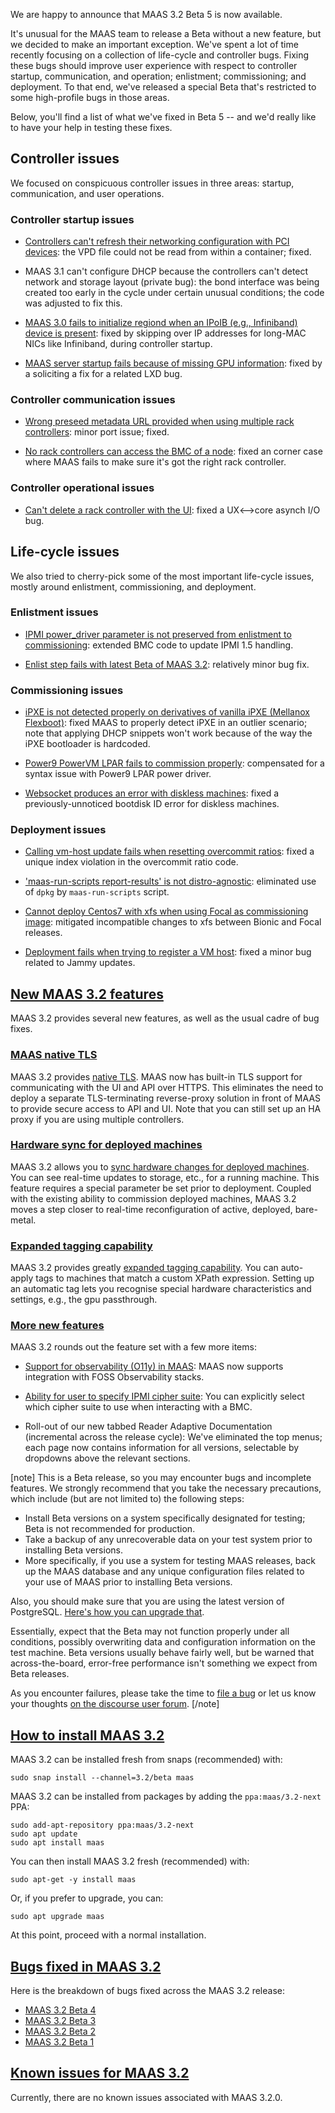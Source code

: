 <!-- "MAAS 3.2 Beta release notes" -->
<!-- "MAAS 3.2 Beta release notes" -->
We are happy to announce that MAAS 3.2 Beta 5 is now available.

It's unusual for the MAAS team to release a Beta without a new feature, but we decided to make an important exception. We've spent a lot of time recently focusing on a collection of life-cycle and controller bugs.  Fixing these bugs should improve user experience with respect to controller startup, communication, and operation; enlistment; commissioning; and deployment.  To that end, we've released a special Beta that's restricted to some high-profile bugs in those areas.

Below, you'll find a list of what we've fixed in Beta 5 -- and we'd really like to have your help in testing these fixes.

## Controller issues

We focused on conspicuous controller issues in three areas: startup, communication, and user operations.

### Controller startup issues

 * [Controllers can't refresh their networking configuration with PCI devices](https://bugs.launchpad.net/bugs/1973304): the VPD file could not be read from within a container; fixed.

 * MAAS 3.1 can't configure DHCP because the controllers can't detect network and storage layout (private bug): the bond interface was being created too early in the cycle under certain unusual conditions; the code was adjusted to fix this.

 * [MAAS 3.0 fails to initialize regiond when an IPoIB (e.g., Infiniband) device is present](https://bugs.launchpad.net/maas/+bug/1939456): fixed by skipping over IP addresses for long-MAC NICs like Infiniband, during controller startup.
 
 * [MAAS server startup fails because of missing GPU information](https://bugs.launchpad.net/maas/+bug/1970435): fixed by a soliciting a fix for a related LXD bug.
 
### Controller communication issues

 * [Wrong preseed metadata URL provided when using multiple rack controllers](https://bugs.launchpad.net/bugs/1972865): minor port issue; fixed.

 * [No rack controllers can access the BMC of a node](https://bugs.launchpad.net/bugs/1938573): fixed an corner case where MAAS fails to make sure it's got the right rack controller.

### Controller operational issues

 * [Can't delete a rack controller with the UI](https://bugs.launchpad.net/bugs/1971742): fixed a UX<-->core asynch I/O bug.

## Life-cycle issues

We also tried to cherry-pick some of the most important life-cycle issues, mostly around enlistment, commissioning, and deployment.

### Enlistment issues

 * [IPMI power_driver parameter is not preserved from enlistment to commissioning](https://bugs.launchpad.net/bugs/1958451): extended BMC code to update IPMI 1.5 handling.
 
 * [Enlist step fails with latest Beta of MAAS 3.2](https://bugs.launchpad.net/maas/+bug/1974031): relatively minor bug fix.
 
### Commissioning issues

 * [iPXE is not detected properly on derivatives of vanilla iPXE (Mellanox Flexboot)](https://bugs.launchpad.net/bugs/1939608): fixed MAAS to properly detect iPXE in an outlier scenario; note that applying DHCP snippets won't work because of the way the iPXE bootloader is hardcoded. 

 * [Power9 PowerVM LPAR fails to commission properly](https://bugs.launchpad.net/bugs/1971754): compensated for a syntax issue with Power9 LPAR power driver.

 * [Websocket produces an error with diskless machines](https://bugs.launchpad.net/bugs/1952216): fixed a previously-unnoticed bootdisk ID error for diskless machines.

### Deployment issues

 * [Calling vm-host update fails when resetting overcommit ratios](https://bugs.launchpad.net/bugs/1972052): fixed a unique index violation in the overcommit ratio code.
 
 * ['maas-run-scripts report-results' is not distro-agnostic](https://bugs.launchpad.net/bugs/1962519): eliminated use of `dpkg` by `maas-run-scripts` script.

 * [Cannot deploy Centos7 with xfs when using Focal as commissioning image](https://bugs.launchpad.net/bugs/1958433): mitigated incompatible changes to xfs between Bionic and Focal releases.
 
 * [Deployment fails when trying to register a VM host](https://bugs.launchpad.net/bugs/1970962): fixed a minor bug related to Jammy updates.

<a href="#heading--new-features"><h2 id="heading--new-features">New MAAS 3.2 features</h2></a>

MAAS 3.2 provides several new features, as well as the usual cadre of bug fixes.

<a href="#heading--maas-native-tls"><h3 id="heading--maas-native-tls">MAAS native TLS</h3></a>

MAAS 3.2 provides [native TLS](/t/how-to-enable-tls-encryption/5116#heading--about-maas-native-tls). MAAS now has built-in TLS support for communicating with the UI and API over HTTPS. This eliminates the need to deploy a separate TLS-terminating reverse-proxy solution in front of MAAS to provide secure access to API and UI.  Note that you can still set up an HA proxy if you are using multiple controllers.

<a href="#heading--hardware-sync-for-deployed-machines"><h3 id="heading--hardware-sync-for-deployed-machines">Hardware sync for deployed machines</h3></a>

MAAS 3.2 allows you to [sync hardware changes for deployed machines](https://maas.io/docs/how-to-customise-machines#heading--how-to-enable-hardware-sync-on-a-machine).  You can see real-time updates to storage, etc., for a running machine.  This feature requires a special parameter be set prior to deployment.  Coupled with the existing ability to commission deployed machines, MAAS 3.2 moves a step closer to real-time reconfiguration of active, deployed, bare-metal.

<a href="#heading--expanded-tagging-capability"><h3 id="heading--expanded-tagging-capability">Expanded tagging capability</h3></a>
 
MAAS 3.2 provides greatly [expanded tagging capability](/t/how-to-work-with-tags/5928#heading--automatic-tags).  You can auto-apply tags to machines that match a custom XPath expression. Setting up an automatic tag lets you recognise special hardware characteristics and settings, e.g., the gpu passthrough.

<a href="#heading--more-new-features"><h3 id="heading--more-new-features">More new features</h3></a>

MAAS 3.2 rounds out the feature set with a few more items:

- [Support for observability (O11y) in MAAS](/t/how-to-set-up-maas-metrics/5204): MAAS now supports integration with FOSS Observability stacks.

- [Ability for user to specify IPMI cipher suite](/t/power-management-reference/5246): You can explicitly select which cipher suite to use when interacting with a BMC.

- Roll-out of our new tabbed Reader Adaptive Documentation (incremental across the release cycle): We've eliminated the top menus; each page now contains information for all versions, selectable by dropdowns above the relevant sections.

[note]
This is a Beta release, so you may encounter bugs and incomplete features.  We strongly recommend that you take the necessary precautions, which include (but are not limited to) the following steps:

- Install Beta versions on a system specifically designated for testing; Beta is not recommended for production.
- Take a backup of any unrecoverable data on your test system prior to installing Beta versions.
- More specifically, if you use a system for testing MAAS releases, back up the MAAS database and any unique configuration files related to your use of MAAS prior to installing Beta versions.

Also, you should make sure that you are using the latest version of PostgreSQL.  [Here's how you can upgrade that](https://discourse.maas.io/t/upgrading-postgresql-to-version-12/5913).

Essentially, expect that the Beta may not function properly under all conditions, possibly overwriting data and configuration information on the test machine.  Beta versions usually behave fairly well, but be warned that across-the-board, error-free performance isn't something we expect from Beta releases.
 
As you encounter failures, please take the time to [file a bug](https://maas.io/docs/report-a-bug) or let us know your thoughts [on the discourse user forum](https://discourse.maas.io/c/users/8).
[/note]

<a href="#heading--how-to-install-maas-3-2"><h2 id="heading--how-to-install-maas-3-2">How to install MAAS 3.2</h2></a>

MAAS 3.2 can be installed fresh from snaps (recommended) with:

```
sudo snap install --channel=3.2/beta maas
```

MAAS 3.2 can be installed from packages by adding the `ppa:maas/3.2-next` PPA:

```
sudo add-apt-repository ppa:maas/3.2-next
sudo apt update
sudo apt install maas
```

You can then install MAAS 3.2 fresh (recommended) with:

```
sudo apt-get -y install maas
```

Or, if you prefer to upgrade, you can:

```
sudo apt upgrade maas
```

At this point, proceed with a normal installation.

<a href="#heading--bugs-fixed-in-maas-3-2"><h2 id="heading--bugs-fixed-in-maas-3-2">Bugs fixed in MAAS 3.2</h2></a>

Here is the breakdown of bugs fixed across the MAAS 3.2 release:

- [MAAS 3.2 Beta 4](https://launchpad.net/maas/3.2/3.2.0-beta4)
- [MAAS 3.2 Beta 3](https://launchpad.net/maas/3.2/3.2.0-beta3)
- [MAAS 3.2 Beta 2](https://launchpad.net/maas/+milestone/3.2.0-beta2)
- [MAAS 3.2 Beta 1](https://launchpad.net/maas/3.2/3.2.0-beta1)
 
<a href="#heading--known-issues-maas-3-2"><h2 id="heading--known-issues-maas-3-2">Known issues for MAAS 3.2</h2></a>

Currently, there are no known issues associated with MAAS 3.2.0.